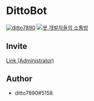 # DittoBot
[![ditto7890](https://img.shields.io/badge/made%20by-ditto7890%235158-green?style=for-the-badge&logo=discord&logoColor=white)](https://discordapp.com)
[![봇 개발자들의 소통방](https://discordapp.com/api/guilds/663646979636723727/widget.png)](https://discordapp.com/invite/PaB8p5)
## Invite
[Link (Administrator)](https://discordapp.com/oauth2/authorize?client_id=689817745562533891&permissions=8&scope=bot)
## Author
* ditto7890#5158
